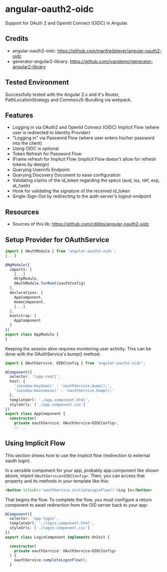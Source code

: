 # angular-oauth2-oidc

Support for OAuth 2 and OpenId Connect (OIDC) in Angular.

## Credits

- angular-oauth2-oidc: https://github.com/manfredsteyer/angular-oauth2-oidc
- generator-angular2-library: https://github.com/jvandemo/generator-angular2-library

## Tested Environment

Successfully tested with the Angular 2.x and it's Router, PathLocationStrategy and CommonJS-Bundling via webpack.

## Features

- Logging in via OAuth2 and OpenId Connect (OIDC) Implicit Flow (where user is redirected to Identity Provider)
- "Logging in" via Password Flow (where user enters his/her password into the client)
- Using OIDC is optional
- Token Refresh for Password Flow
- IFrame refresh for Implicit Flow (implicit Flow doesn't allow for refresh tokens by design)
- Querying Userinfo Endpoint
- Querying Discovery Document to ease configuration
- Validating claims of the id_token regarding the specs (aud, iss, nbf, exp, at_hash)
- Hook for validating the signature of the received id_token
- Single-Sign-Out by redirecting to the auth-server's logout-endpoint

## Resources

- Sources of this lib: https://github.com/cdibbs/angular-oauth2-oidc

## Setup Provider for OAuthService

```typescript
import { OAuthModule } from 'angular-oauth2-oidc';
[...]

@NgModule({
  imports: [ 
    [...]
    HttpModule,
    OAuthModule.forRoot(oauthConfig)
  ],
  declarations: [
    AppComponent,
    HomeComponent,
    [...]
  ],
  bootstrap: [
    AppComponent 
  ]
})
export class AppModule {
}

``` 

Keeping the session alive requires monitoring user activity. This can be done with the OAuthService's bump() method:
```typescript
import { OAuthService, OIDCConfig } from 'angular-oauth2-oidc';

@Component({
  selector: '[app-root]',
  host: { 
    '(window:keydown)' : 'oauthService.bump();',
    '(window:mousemove)' : 'oauthService.bump();'
  },
  templateUrl: './app.component.html',
  styleUrls: ['./app.component.css']
})
export class AppComponent {
  constructor(
    private oauthService: OAuthService<OIDCConfig>,
    // ...
```


## Using Implicit Flow

This section shows how to use the implicit flow (redirection to external oauth login).

In a sensible component for your app, probably app.component like shown above, import `OAuthService<OIDCConfig>`.
Then, you can access that property and its methods in your template like this:

```html
<button (click)='oauthService.initiateLoginFlow()'>Log In</button>
```

That begins the flow. To complete the flow, you must configure a return component to await redirection
from the OID server back to your app:

```typescript
@Component({
  selector: 'app-login',
  templateUrl: './login.component.html',
  styleUrls: ['./login.component.css']
})
export class LoginComponent implements OnInit {

  constructor(
    private oauthService: OAuthService<OIDCConfig>
  ) {
    oauthService.completeLoginFlow();
  }
```